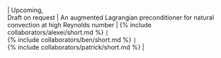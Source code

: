 | Upcoming, <br> Draft on request | An augmented Lagrangian preconditioner for natural convection at high Reynolds number | {% include collaborators/alexei/short.md %} <code>&#124;</code> <br> {% include collaborators/ben/short.md %} <code>&#124;</code> <br> {% include collaborators/patrick/short.md %} |
